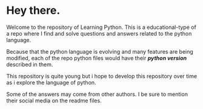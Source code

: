 # Hey there.

Welcome to the repository of Learning Python. This is a educational-type of a repo where I find and solve questions and answers related to the python language. 

Because that the python language is evolving and many features are being modified, each of the repo python files would have their *__python version__* described in them.

This repository is quite young but i hope to develop this repository over time as i explore the language of python. 

Some of the answers may come from other authors. I be sure to mention their social media on the readme files. 

